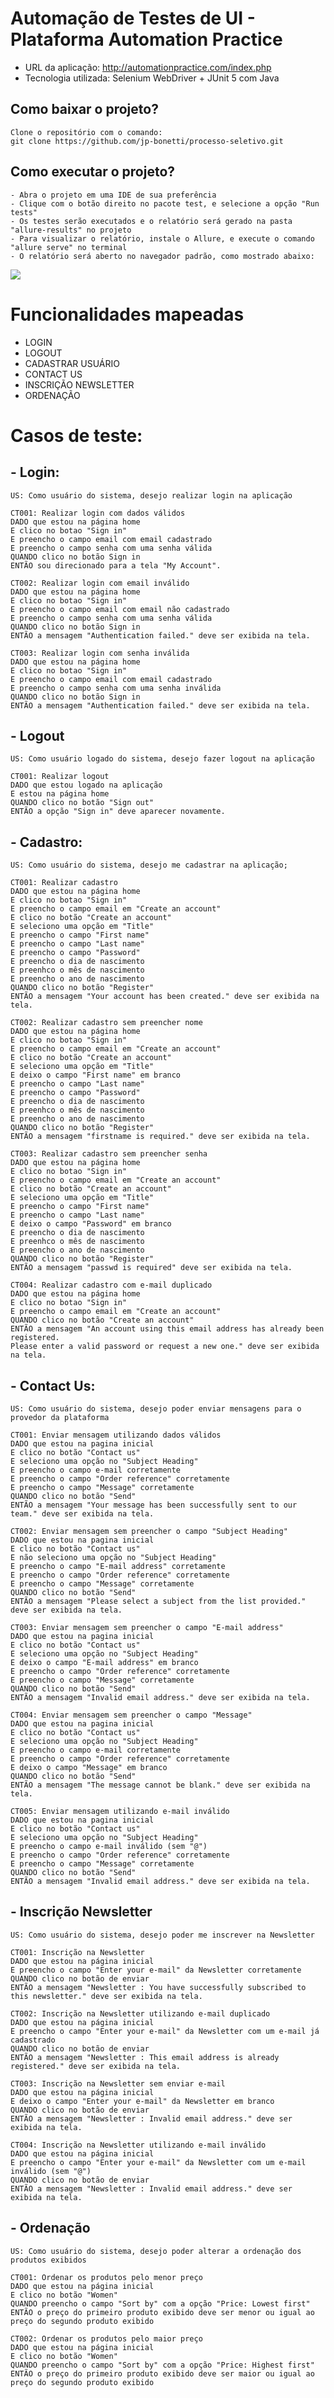 # Automação de Testes de UI - Plataforma Automation Practice

- URL da aplicação: http://automationpractice.com/index.php
- Tecnologia utilizada: Selenium WebDriver + JUnit 5 com Java

## Como baixar o projeto?
    Clone o repositório com o comando: 
    git clone https://github.com/jp-bonetti/processo-seletivo.git

## Como executar o projeto?
    - Abra o projeto em uma IDE de sua preferência
    - Clique com o botão direito no pacote test, e selecione a opção "Run tests"
    - Os testes serão executados e o relatório será gerado na pasta "allure-results" no projeto
    - Para visualizar o relatório, instale o Allure, e execute o comando "allure serve" no terminal
    - O relatório será aberto no navegador padrão, como mostrado abaixo:

<img src="relatorio-allure.png">

# Funcionalidades mapeadas

- LOGIN
- LOGOUT
- CADASTRAR USUÁRIO
- CONTACT US
- INSCRIÇÃO NEWSLETTER
- ORDENAÇÃO

# Casos de teste:
## - Login:
    US: Como usuário do sistema, desejo realizar login na aplicação

    CT001: Realizar login com dados válidos
    DADO que estou na página home
    E clico no botao "Sign in"
    E preencho o campo email com email cadastrado
    E preencho o campo senha com uma senha válida
    QUANDO clico no botão Sign in
    ENTÃO sou direcionado para a tela "My Account".

    CT002: Realizar login com email inválido
    DADO que estou na página home
    E clico no botao "Sign in"
    E preencho o campo email com email não cadastrado
    E preencho o campo senha com uma senha válida
    QUANDO clico no botão Sign in
    ENTÃO a mensagem "Authentication failed." deve ser exibida na tela.

    CT003: Realizar login com senha inválida
    DADO que estou na página home
    E clico no botao "Sign in"
    E preencho o campo email com email cadastrado
    E preencho o campo senha com uma senha inválida
    QUANDO clico no botão Sign in
    ENTÃO a mensagem "Authentication failed." deve ser exibida na tela.

## - Logout
    US: Como usuário logado do sistema, desejo fazer logout na aplicação

    CT001: Realizar logout
    DADO que estou logado na aplicação
    E estou na página home
    QUANDO clico no botão "Sign out"
    ENTÃO a opção "Sign in" deve aparecer novamente. 

## - Cadastro:
    US: Como usuário do sistema, desejo me cadastrar na aplicação;

    CT001: Realizar cadastro 
    DADO que estou na página home
    E clico no botao "Sign in"
    E preencho o campo email em "Create an account"
    E clico no botão "Create an account"
    E seleciono uma opção em "Title"
    E preencho o campo "First name"
    E preencho o campo "Last name"
    E preencho o campo "Password"
    E preencho o dia de nascimento
    E preenhco o mês de nascimento
    E preencho o ano de nascimento
    QUANDO clico no botão "Register"
    ENTÃO a mensagem "Your account has been created." deve ser exibida na tela.

    CT002: Realizar cadastro sem preencher nome
    DADO que estou na página home
    E clico no botao "Sign in"
    E preencho o campo email em "Create an account"
    E clico no botão "Create an account"
    E seleciono uma opção em "Title"
    E deixo o campo "First name" em branco
    E preencho o campo "Last name"
    E preencho o campo "Password"
    E preencho o dia de nascimento
    E preenhco o mês de nascimento
    E preencho o ano de nascimento
    QUANDO clico no botão "Register"
    ENTÃO a mensagem "firstname is required." deve ser exibida na tela.
    
    CT003: Realizar cadastro sem preencher senha
    DADO que estou na página home
    E clico no botao "Sign in"
    E preencho o campo email em "Create an account"
    E clico no botão "Create an account"
    E seleciono uma opção em "Title"
    E preencho o campo "First name"
    E preencho o campo "Last name"
    E deixo o campo "Password" em branco
    E preencho o dia de nascimento
    E preenhco o mês de nascimento
    E preencho o ano de nascimento
    QUANDO clico no botão "Register"
    ENTÃO a mensagem "passwd is required" deve ser exibida na tela.

    CT004: Realizar cadastro com e-mail duplicado
    DADO que estou na página home
    E clico no botao "Sign in"
    E preencho o campo email em "Create an account"
    QUANDO clico no botão "Create an account"
    ENTÃO a mensagem "An account using this email address has already been registered. 
    Please enter a valid password or request a new one." deve ser exibida na tela.


## - Contact Us:
    US: Como usuário do sistema, desejo poder enviar mensagens para o provedor da plataforma
    
    CT001: Enviar mensagem utilizando dados válidos
    DADO que estou na pagina inicial
    E clico no botão "Contact us"
    E seleciono uma opção no "Subject Heading"
    E preencho o campo e-mail corretamente
    E preencho o campo "Order reference" corretamente
    E preencho o campo "Message" corretamente
    QUANDO clico no botão "Send"
    ENTÃO a mensagem "Your message has been successfully sent to our team." deve ser exibida na tela.

    CT002: Enviar mensagem sem preencher o campo "Subject Heading"
    DADO que estou na pagina inicial
    E clico no botão "Contact us"
    E não seleciono uma opção no "Subject Heading"
    E preencho o campo "E-mail address" corretamente
    E preencho o campo "Order reference" corretamente
    E preencho o campo "Message" corretamente
    QUANDO clico no botão "Send"
    ENTÃO a mensagem "Please select a subject from the list provided." deve ser exibida na tela.

    CT003: Enviar mensagem sem preencher o campo "E-mail address"
    DADO que estou na pagina inicial
    E clico no botão "Contact us"
    E seleciono uma opção no "Subject Heading"
    E deixo o campo "E-mail address" em branco
    E preencho o campo "Order reference" corretamente
    E preencho o campo "Message" corretamente
    QUANDO clico no botão "Send"
    ENTÃO a mensagem "Invalid email address." deve ser exibida na tela.

    CT004: Enviar mensagem sem preencher o campo "Message"
    DADO que estou na pagina inicial
    E clico no botão "Contact us"
    E seleciono uma opção no "Subject Heading"
    E preencho o campo e-mail corretamente
    E preencho o campo "Order reference" corretamente
    E deixo o campo "Message" em branco
    QUANDO clico no botão "Send"
    ENTÃO a mensagem "The message cannot be blank." deve ser exibida na tela.

    CT005: Enviar mensagem utilizando e-mail inválido
    DADO que estou na pagina inicial
    E clico no botão "Contact us"
    E seleciono uma opção no "Subject Heading"
    E preencho o campo e-mail inválido (sem "@")
    E preencho o campo "Order reference" corretamente
    E preencho o campo "Message" corretamente
    QUANDO clico no botão "Send"
    ENTÃO a mensagem "Invalid email address." deve ser exibida na tela.

## - Inscrição Newsletter
    US: Como usuário do sistema, desejo poder me inscrever na Newsletter

    CT001: Inscrição na Newsletter
    DADO que estou na página inicial
    E preencho o campo "Enter your e-mail" da Newsletter corretamente
    QUANDO clico no botão de enviar
    ENTÃO a mensagem "Newsletter : You have successfully subscribed to this newsletter." deve ser exibida na tela.

    CT002: Inscrição na Newsletter utilizando e-mail duplicado
    DADO que estou na página inicial
    E preencho o campo "Enter your e-mail" da Newsletter com um e-mail já cadastrado
    QUANDO clico no botão de enviar
    ENTÃO a mensagem "Newsletter : This email address is already registered." deve ser exibida na tela.

    CT003: Inscrição na Newsletter sem enviar e-mail
    DADO que estou na página inicial
    E deixo o campo "Enter your e-mail" da Newsletter em branco
    QUANDO clico no botão de enviar
    ENTÃO a mensagem "Newsletter : Invalid email address." deve ser exibida na tela.

    CT004: Inscrição na Newsletter utilizando e-mail inválido
    DADO que estou na página inicial
    E preencho o campo "Enter your e-mail" da Newsletter com um e-mail inválido (sem "@")
    QUANDO clico no botão de enviar
    ENTÃO a mensagem "Newsletter : Invalid email address." deve ser exibida na tela.

## - Ordenação
    US: Como usuário do sistema, desejo poder alterar a ordenação dos produtos exibidos

    CT001: Ordenar os produtos pelo menor preço
    DADO que estou na página inicial
    E clico no botão "Women"
    QUANDO preencho o campo "Sort by" com a opção "Price: Lowest first"
    ENTÃO o preço do primeiro produto exibido deve ser menor ou igual ao preço do segundo produto exibido

    CT002: Ordenar os produtos pelo maior preço
    DADO que estou na página inicial
    E clico no botão "Women"
    QUANDO preencho o campo "Sort by" com a opção "Price: Highest first"
    ENTÃO o preço do primeiro produto exibido deve ser maior ou igual ao preço do segundo produto exibido
